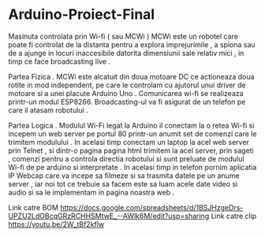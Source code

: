 # Arduino-Proiect-Final
 Masinuta controlata prin Wi-fi ( sau MCWi )
 MCWi este un robotel care poate fi controlat de la distanta pentru a explora imprejurimile , a spiona sau de a ajunge in locuri inaccesibile datorita dimensiunii sale relativ mici , in timp ce face broadcasting live .
 
 Partea Fizica . MCWi este alcatuit din doua motoare DC ce actioneaza doua rotite in mod independent, pe care le controlam cu ajutorul unui driver de motoare si a unei placute Arduino Uno . Comunicarea wi-fi se realizeaza printr-un modul ESP8266. Broadcasting-ul va fi asigurat de un telefon pe care il atasam robotului . 
 
 Partea Logica . Modulul Wi-Fi legat la Arduino il conectam la o retea Wi-fi si incepem un web server pe portul 80 printr-un anumit set de comenzi care le trimitem modulului . In acelasi timp conectam un laptop la acel web server prin Telnet , si dintr-o pagina pagina html trimitem la acel server, prin sageti , comenzi pentru a controla directia robotului si sunt preluate de modulul Wi-fi de pe arduino si interpretate . In acelasi timp in telefon pornim aplicatia IP Webcap care va incepe sa filmeze si sa trasmita datele pe un anume server , iar noi tot ce trebuie sa facem este sa luam acele date video si audio si sa le implementam in pagina noastra web .
 
  Link catre BOM https://docs.google.com/spreadsheets/d/1BSJHzgeDrs-UPZU2LdOBcqGRzRCHHSMtwE_--AWlk6M/edit?usp=sharing
  Link catre clip https://youtu.be/2W_tBf2kflw

